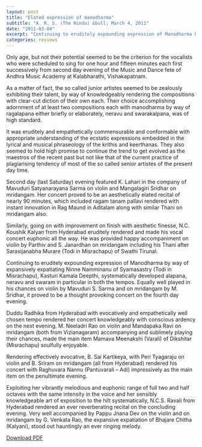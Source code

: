 ```yaml
---
layout: post
title: "Elated expression of manodharma"
subtitle: "A. R. S. (The Hindu) &bull; March 4, 2011"
date: "2011-03-04"
excerpt: "Continuing to eruditely expounding expression of Manodharma by way of expansively expatiating Ninne Namminanu of Syamasastry (Todi in Misrachapu), Kasturi Kamala Deepthi, systematically developed alapana, neravu and swaram in particular in both the tempos."
categories: reviews
---
```


Only age, but not their potential seemed to be the criterion for the vocalists who were scheduled to sing for one hour and fifteen minutes each first successively from second day evening of the Music and Dance fete of Andhra Music Academy at Kalabharathi, Vishakapatnam.

As a matter of fact, the so called junior artistes seemed to be zealously exhibiting their talent, by way of knowledgeably rendering the compositions with clear-cut diction of their own each. Their choice accomplishing adornment of at least two compositions each with manodharma by way of ragalapana either briefly or elaborately, neravu and swarakalpana, was of high standard.

It was eruditely and empathetically commensurable and conformable with appropriate understanding of the ecstatic expressions embedded in the lyrical and musical phraseology of the krithis and keerthanas. They also seemed to hold high promise to continue the trend to get evolved as the maestros of the recent past but not like that of the current practice of plagiarising tendency of most of the so called senior artistes of the present day time.

Second day (last Saturday) evening featured K. Lahari in the company of Mavuduri Satyanarayana Sarma on violin and Mangalagiri Sridhar on mridangam. Her concert proved to be an aesthetically elated recital of nearly 90 minutes, which included ragam tanam pallavi rendered with instant innovation in Rag Maund in Aditalam along with similar Thani on mridangam also.

Similarly, going on with improvement on finish with aesthetic finesse, N.C. Koushik Kalyan from Hyderabad eruditely rendered and made his vocal concert euphonic all the way. He was provided happy accompaniment on violin by Parthiv and S. Janardhan on mridangam including his Thani after Sarasijanabha Murare (Todi in Misrachapu) of Swathi Tirunal.

Continuing to eruditely expounding expression of Manodharma by way of expansively expatiating Ninne Namminanu of Syamasastry (Todi in Misrachapu), Kasturi Kamala Deepthi, systematically developed alapana, neravu and swaram in particular in both the tempos. Equally well played in his chances on violin by Mavuduri S. Sarma and on mridangam by M. Sridhar, it proved to be a thought provoking concert on the fourth day evening.

Duddu Radhika from Hyderabad with evocatively and empathetically well chosen tempo rendered her concert knowledgeably with conscious ardency on the next evening. M. Neeladri Rao on violin and Mandapaka Ravi on mridangam (both from Vizianagaram) accompanying and sublimely playing their chances, made the main item Mamava Meenakshi (Varali) of Dikshitar (Misrachapu) soulfully enjoyable.

Rendering effectively evocative, B. Sai Kartikeya, with Peri Tyagaraju on violin and B. Sriram on mridangam (all from Hyderabad) rendered his concert with Raghuvara Nannu (Pantuvarali – Adi) impressively as the main item on the penultimate evening.

Exploiting her vibrantly melodious and euphonic range of full two and half octaves with the same intensity in the voice and her sensibly knowledgeable art of exposition to the hilt systematically, N.C.S. Ravali from Hyderabad rendered an ever reverberating recital on the concluding evening. Very well accompanied by Pappu Jnana Dev on the violin and on mridangam by G. Venkata Rao, the expansive expatiation of Bhajare Chitha (Kalyani), stood out hauntingly an ever ringing melody.

[Download PDF]()
